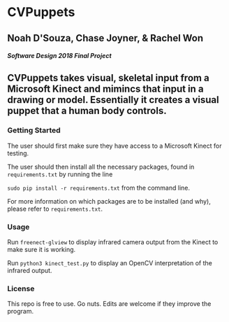 # CVPuppets

## Noah D'Souza, Chase Joyner, & Rachel Won

#### *Software Design 2018 Final Project*

## CVPuppets takes visual, skeletal input from a Microsoft Kinect and mimincs that input in a drawing or model. Essentially it creates a visual puppet that a human body controls.

### Getting Started
 The user should first make sure they have access to a Microsoft Kinect for testing.

 The user should then install all the necessary packages, found in `requirements.txt` by running the line

 `sudo pip install -r requirements.txt` from the command line.

 For more information on which packages are to be installed (and why), please refer to `requirements.txt`.

### Usage
 Run `freenect-glview` to display infrared camera output from the Kinect to make sure it is working.

 Run `python3 kinect_test.py` to display an OpenCV interpretation of the infrared output.

### License
 This repo is free to use. Go nuts. Edits are welcome if they improve the program.
